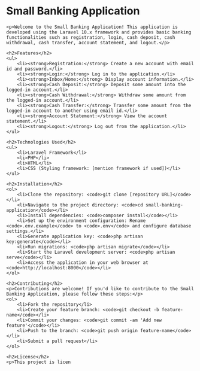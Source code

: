 <!DOCTYPE html>
<html lang="en">

<head>
    <meta charset="UTF-8">
    <meta name="viewport" content="width=device-width, initial-scale=1.0">
    <title>Small Banking Application</title>
</head>

<body>
    <h1>Small Banking Application</h1>

    <p>Welcome to the Small Banking Application! This application is developed using the Laravel 10.x framework and provides basic banking functionalities such as registration, login, cash deposit, cash withdrawal, cash transfer, account statement, and logout.</p>

    <h2>Features</h2>
    <ul>
        <li><strong>Registration:</strong> Create a new account with email id and password.</li>
        <li><strong>Login:</strong> Log in to the application.</li>
        <li><strong>Inbox/Home:</strong> Display account information.</li>
        <li><strong>Cash Deposit:</strong> Deposit some amount into the logged-in account.</li>
        <li><strong>Cash Withdrawal:</strong> Withdraw some amount from the logged-in account.</li>
        <li><strong>Cash Transfer:</strong> Transfer some amount from the logged-in account to another using email id.</li>
        <li><strong>Account Statement:</strong> View the account statement.</li>
        <li><strong>Logout:</strong> Log out from the application.</li>
    </ul>

    <h2>Technologies Used</h2>
    <ul>
        <li>Laravel Framework</li>
        <li>PHP</li>
        <li>HTML</li>
        <li>CSS (Styling framework: [mention framework if used])</li>
    </ul>

    <h2>Installation</h2>
    <ol>
        <li>Clone the repository: <code>git clone [repository URL]</code></li>
        <li>Navigate to the project directory: <code>cd small-banking-application</code></li>
        <li>Install dependencies: <code>composer install</code></li>
        <li>Set up the environment configuration: Rename <code>.env.example</code> to <code>.env</code> and configure database settings.</li>
        <li>Generate application key: <code>php artisan key:generate</code></li>
        <li>Run migrations: <code>php artisan migrate</code></li>
        <li>Start the Laravel development server: <code>php artisan serve</code></li>
        <li>Access the application in your web browser at <code>http://localhost:8000</code></li>
    </ol>

    <h2>Contributing</h2>
    <p>Contributions are welcome! If you'd like to contribute to the Small Banking Application, please follow these steps:</p>
    <ol>
        <li>Fork the repository</li>
        <li>Create your feature branch: <code>git checkout -b feature-name</code></li>
        <li>Commit your changes: <code>git commit -am 'Add new feature'</code></li>
        <li>Push to the branch: <code>git push origin feature-name</code></li>
        <li>Submit a pull request</li>
    </ol>

    <h2>License</h2>
    <p>This project is licen
